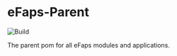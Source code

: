 # eFaps-Parent

![Build](https://github.com/eFaps/eFaps-Parent/workflows/Build/badge.svg?branch=master)

The parent pom for all eFaps modules and applications.
